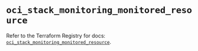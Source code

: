 # `oci_stack_monitoring_monitored_resource`

Refer to the Terraform Registry for docs: [`oci_stack_monitoring_monitored_resource`](https://registry.terraform.io/providers/oracle/oci/6.18.0/docs/resources/stack_monitoring_monitored_resource).
